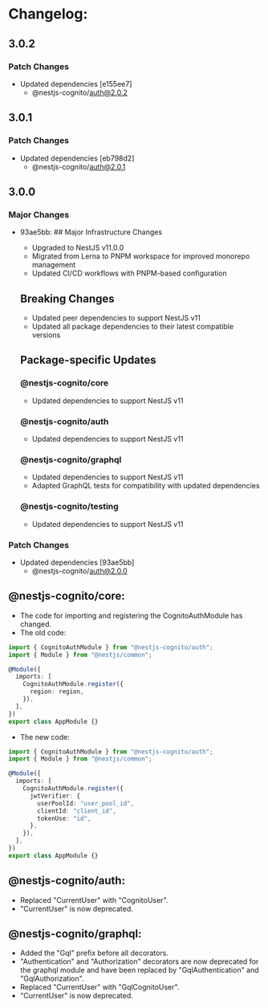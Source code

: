 # Changelog:

## 3.0.2

### Patch Changes

- Updated dependencies [e155ee7]
  - @nestjs-cognito/auth@2.0.2

## 3.0.1

### Patch Changes

- Updated dependencies [eb798d2]
  - @nestjs-cognito/auth@2.0.1

## 3.0.0

### Major Changes

- 93ae5bb: ## Major Infrastructure Changes

  - Upgraded to NestJS v11.0.0
  - Migrated from Lerna to PNPM workspace for improved monorepo management
  - Updated CI/CD workflows with PNPM-based configuration

  ## Breaking Changes

  - Updated peer dependencies to support NestJS v11
  - Updated all package dependencies to their latest compatible versions

  ## Package-specific Updates

  ### @nestjs-cognito/core

  - Updated dependencies to support NestJS v11

  ### @nestjs-cognito/auth

  - Updated dependencies to support NestJS v11

  ### @nestjs-cognito/graphql

  - Updated dependencies to support NestJS v11
  - Adapted GraphQL tests for compatibility with updated dependencies

  ### @nestjs-cognito/testing

  - Updated dependencies to support NestJS v11

### Patch Changes

- Updated dependencies [93ae5bb]
  - @nestjs-cognito/auth@2.0.0

## @nestjs-cognito/core:

- The code for importing and registering the CognitoAuthModule has changed.
- The old code:

```ts
import { CognitoAuthModule } from "@nestjs-cognito/auth";
import { Module } from "@nestjs/common";

@Module({
  imports: [
    CognitoAuthModule.register({
      region: region,
    }),
  ],
})
export class AppModule {}
```

- The new code:

```ts
import { CognitoAuthModule } from "@nestjs-cognito/auth";
import { Module } from "@nestjs/common";

@Module({
  imports: [
    CognitoAuthModule.register({
      jwtVerifier: {
        userPoolId: "user_pool_id",
        clientId: "client_id",
        tokenUse: "id",
      },
    }),
  ],
})
export class AppModule {}
```

## @nestjs-cognito/auth:

- Replaced "CurrentUser" with "CognitoUser".
- "CurrentUser" is now deprecated.

## @nestjs-cognito/graphql:

- Added the "Gql" prefix before all decorators.
- "Authentication" and "Authorization" decorators are now deprecated for the graphql module and have been replaced by "GqlAuthentication" and "GqlAuthorization".
- Replaced "CurrentUser" with "GqlCognitoUser".
- "CurrentUser" is now deprecated.
